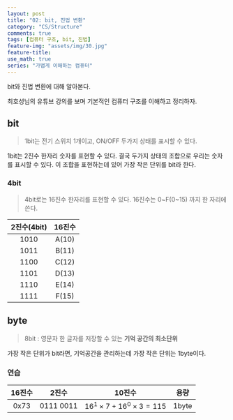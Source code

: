 ```yaml
---
layout: post
title: "02: bit, 진법 변환"
category: "CS/Structure"
comments: true
tags: [컴퓨터 구조, bit, 진법]
feature-img: "assets/img/30.jpg"
feature-title:
use_math: true
series: "가볍게 이해하는 컴퓨터"
---
```


bit와 진법 변환에 대해 알아본다.

최호성님의 유튜브 강의를 보며 기본적인 컴퓨터 구조를 이해하고 정리하자.

## bit

> 1bit는 전기 스위치 1개이고, ON/OFF 두가지 상태를 표시할 수 있다.

1bit는 2진수 한자리 숫자를 표현할 수 있다.
결국 두가지 상태의 조합으로 우리는 숫자를 표시할 수 있다. 이 조합을 표현하는데 있어 가장 작은 단위를 bit라 한다.

### 4bit

> 4bit로는 16진수 한자리를 표현할 수 있다.
> 16진수는 0~F(0~15) 까지 한 자리에 쓴다.

| 2진수(4bit) | 16진수 |
| :---------: | :----: |
|    1010     | A(10)  |
|    1011     | B(11)  |
|    1100     | C(12)  |
|    1101     | D(13)  |
|    1110     | E(14)  |
|    1111     | F(15)  |

## byte

> 8bit : 영문자 한 글자를 저장할 수 있는 **기억 공간의 최소단위**

가장 작은 단위가 bit라면, 기억공간을 관리하는데 가장 작은 단위는 1byte이다.

### 연습

| 16진수 |   2진수   |            10진수             | 용량  |
| :----: | :-------: | :---------------------------: | :---: |
|  0x73  | 0111 0011 | $16^1\times7+16^0\times3=115$ | 1byte |
